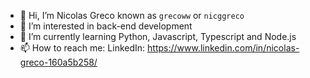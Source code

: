 - 👋 Hi, I’m Nicolas Greco known as `grecoww` or `nicggreco`
- 👀 I’m interested in back-end development
- 🌱 I’m currently learning Python, Javascript, Typescript and Node.js
- 📫 How to reach me:
  LinkedIn: https://www.linkedin.com/in/nicolas-greco-160a5b258/

<!---
grecoww/grecoww is a ✨ special ✨ repository because its `README.md` (this file) appears on your GitHub profile.
You can click the Preview link to take a look at your changes.
--->
